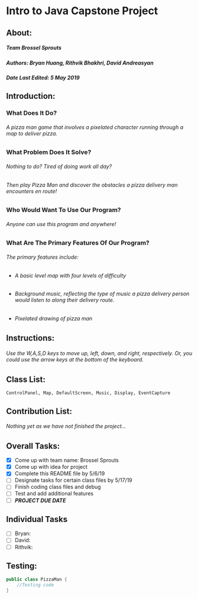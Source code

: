 # Intro to Java Capstone Project

## About:
##### Team **_Brossel Sprouts_**
##### Authors: Bryan Huang, Rithvik Bhakhri, David Andreasyan
##### Date Last Edited: 5 May 2019

## Introduction:
### What Does It Do?
###### A pizza man game that involves a pixelated character running through a map to deliver pizza.

### What Problem Does It Solve?
###### Nothing to do? Tired of doing work all day?
###### Then play Pizza Man and discover the obstacles a pizza delivery man encounters en route!

### Who Would Want To Use Our Program?
###### Anyone can use this program and anywhere!

### What Are The Primary Features Of Our Program?
###### The primary features include:
- ###### A basic level map with four levels of difficulty
- ###### Background music, reflecting the type of music a pizza delivery person would listen to along their delivery route.
- ###### Pixelated drawing of pizza man

## Instructions:
###### Use the W,A,S,D keys to move up, left, down, and right, respectively. Or, you could use the arrow keys at the bottom of the keyboard.
######

## Class List:
`
ControlPanel, Map, DefaultScreen, Music, Display, EventCapture
`

## Contribution List:
###### Nothing yet as we have not finished the project...

## Overall Tasks:
- [x] Come up with team name: Brossel Sprouts
- [x] Come up with idea for project
- [x] Complete this README file by 5/6/19
- [ ] Designate tasks for certain class files by 5/17/19
- [ ] Finish coding class files and debug
- [ ] Test and add additional features
- [ ] **_PROJECT DUE DATE_**

## Individual Tasks
- [ ] Bryan: 
- [ ] David:
- [ ] Rithvik:

## Testing:
```Java
public class PizzaMan {
    //Testing code
}
```

